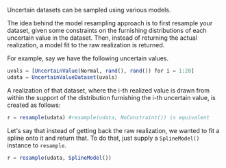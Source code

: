 
Uncertain datasets can be sampled using various models. 

The idea behind the model resampling approach is to first resample your dataset, given 
some constraints on the furnishing distributions of each uncertain value in the dataset. 
Then, instead of returning the actual realization, a model fit to the raw realization is
returned.

For example, say we have the following uncertain values.

```julia 
uvals = [UncertainValue(Normal, rand(), rand()) for i = 1:20]
udata = UncertainValueDataset(uvals)
```

A realization of that dataset, where the i-th realized value is drawn from within the 
support of the distribution furnishing the i-th uncertain value, is created as follows:

```julia
r = resample(udata) #resample(udata, NoConstraint()) is equivalent
```

Let's say that instead of getting back the raw realization, we wanted to fit a spline onto 
it and return that. To do that, just supply a `SplineModel()` instance to `resample`. 

```julia 
r = resample(udata, SplineModel())
```